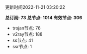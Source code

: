 更新时间2022-11-21 03:20:22

**总订阅: 73**
**总节点: 1014**
**有效节点: 306**
- trojan节点: 76
- v2ray节点: 188
- ss节点: 41
- ssr节点: 1
